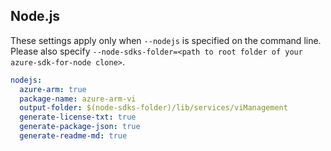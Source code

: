 ## Node.js

These settings apply only when `--nodejs` is specified on the command line.
Please also specify `--node-sdks-folder=<path to root folder of your azure-sdk-for-node clone>`.

``` yaml $(nodejs)
nodejs:
  azure-arm: true
  package-name: azure-arm-vi
  output-folder: $(node-sdks-folder)/lib/services/viManagement
  generate-license-txt: true
  generate-package-json: true
  generate-readme-md: true
```

